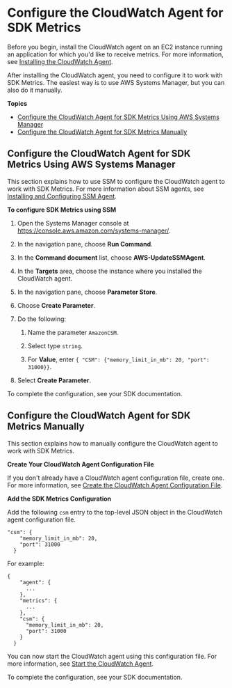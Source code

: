# Configure the CloudWatch Agent for SDK Metrics<a name="Configure-CloudWatch-Agent-SDK-Metrics"></a>

Before you begin, install the CloudWatch agent on an EC2 instance running an application for which you'd like to receive metrics\. For more information, see [Installing the CloudWatch Agent](install-CloudWatch-Agent-on-EC2-Instance.md)\.

After installing the CloudWatch agent, you need to configure it to work with SDK Metrics\. The easiest way is to use AWS Systems Manager, but you can also do it manually\.

**Topics**
+ [Configure the CloudWatch Agent for SDK Metrics Using AWS Systems Manager](#Configure-CloudWatch-Agent-SDK-Metrics-Using-Systems-Manager)
+ [Configure the CloudWatch Agent for SDK Metrics Manually](#Configure-CloudWatch-Agent-SDK-Metrics-Manually)

## Configure the CloudWatch Agent for SDK Metrics Using AWS Systems Manager<a name="Configure-CloudWatch-Agent-SDK-Metrics-Using-Systems-Manager"></a>

This section explains how to use SSM to configure the CloudWatch agent to work with SDK Metrics\. For more information about SSM agents, see [Installing and Configuring SSM Agent](https://docs.aws.amazon.com/systems-manager/latest/userguide/ssm-agent.html)\.

**To configure SDK Metrics using SSM**

1. Open the Systems Manager console at [https://console\.aws\.amazon\.com/systems\-manager/](https://console.aws.amazon.com/systems-manager/)\.

1. In the navigation pane, choose **Run Command**\.

1. In the **Command document** list, choose **AWS\-UpdateSSMAgent**\.

1. In the **Targets** area, choose the instance where you installed the CloudWatch agent\.

1. In the navigation pane, choose **Parameter Store**\.

1. Choose **Create Parameter**\.

1. Do the following:

   1. Name the parameter `AmazonCSM`\.

   1. Select type `string`\.

   1. For **Value**, enter `{ "CSM": {"memory_limit_in_mb": 20, "port": 31000}}`\.

1. Select **Create Parameter**\.

To complete the configuration, see your SDK documentation\.

## Configure the CloudWatch Agent for SDK Metrics Manually<a name="Configure-CloudWatch-Agent-SDK-Metrics-Manually"></a>

This section explains how to manually configure the CloudWatch agent to work with SDK Metrics\.

**Create Your CloudWatch Agent Configuration File**

If you don't already have a CloudWatch agent configuration file, create one\. For more information, see [Create the CloudWatch Agent Configuration File](create-cloudwatch-agent-configuration-file.md)\.

**Add the SDK Metrics Configuration**

Add the following `csm` entry to the top\-level JSON object in the CloudWatch agent configuration file\.

```
"csm": {
    "memory_limit_in_mb": 20,
    "port": 31000
  }
```

For example:

```
{
    "agent": {
      ...
    },
    "metrics": {
      ...
    },
    "csm": {
      "memory_limit_in_mb": 20,
      "port": 31000
    }
  }
```

You can now start the CloudWatch agent using this configuration file\. For more information, see [Start the CloudWatch Agent](install-CloudWatch-Agent-on-EC2-Instance-fleet.md#start-CloudWatch-Agent-EC2-fleet)\.

To complete the configuration, see your SDK documentation\.